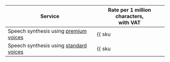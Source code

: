 | Service | Rate per 1 million characters,<br/>with VAT |
| ----- | ----- |
| Speech synthesis using [premium voices](../../speechkit/tts/voices.md#premium) | {{ sku|RUB|ai.speech.tts_gpu|string }} |
| Speech synthesis using [standard voices](../../speechkit/tts/voices.md#standard) | {{ sku|RUB|ai.speech.tts|string }} |
